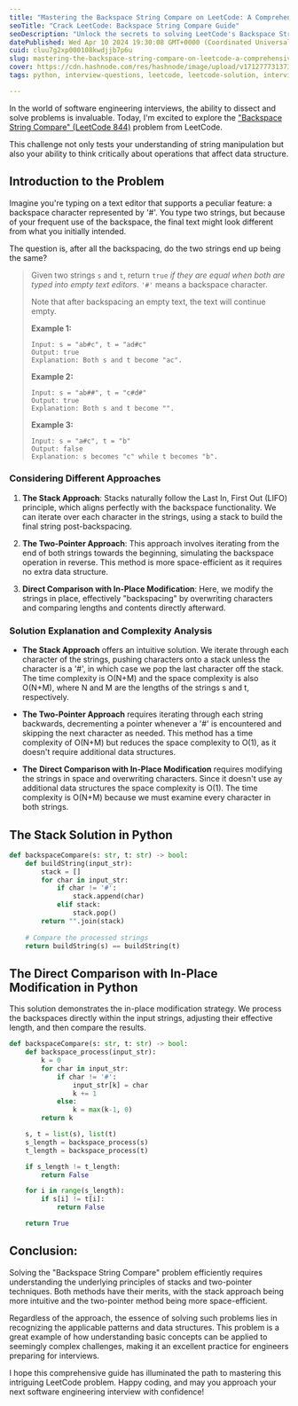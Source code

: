 ```yaml
---
title: "Mastering the Backspace String Compare on LeetCode: A Comprehensive Guide"
seoTitle: "Crack LeetCode: Backspace String Compare Guide"
seoDescription: "Unlock the secrets to solving LeetCode's Backspace String Compare problem efficiently. Explore detailed stack and iterative solutions in our guide."
datePublished: Wed Apr 10 2024 19:30:08 GMT+0000 (Coordinated Universal Time)
cuid: cluu7g2xp000108kwdjjb7p6u
slug: mastering-the-backspace-string-compare-on-leetcode-a-comprehensive-guide
cover: https://cdn.hashnode.com/res/hashnode/image/upload/v1712777313735/c8e5df28-0711-432c-a5ce-92f262e25e4a.webp
tags: python, interview-questions, leetcode, leetcode-solution, interview-preparations

---
```


In the world of software engineering interviews, the ability to dissect and solve problems is invaluable. Today, I'm excited to explore the ["Backspace String Compare" (LeetCode 844)](https://leetcode.com/problems/backspace-string-compare/description/) problem from LeetCode.

This challenge not only tests your understanding of string manipulation but also your ability to think critically about operations that affect data structure.

## Introduction to the Problem

Imagine you're typing on a text editor that supports a peculiar feature: a backspace character represented by '#'. You type two strings, but because of your frequent use of the backspace, the final text might look different from what you initially intended.

The question is, after all the backspacing, do the two strings end up being the same?

> Given two strings `s` and `t`, return `true` *if they are equal when both are typed into empty text editors*. `'#'` means a backspace character.
> 
> Note that after backspacing an empty text, the text will continue empty. 
> 
> **Example 1:**
> 
> ```plaintext
> Input: s = "ab#c", t = "ad#c"
> Output: true
> Explanation: Both s and t become "ac".
> ```
> 
> **Example 2:**
> 
> ```plaintext
> Input: s = "ab##", t = "c#d#"
> Output: true
> Explanation: Both s and t become "".
> ```
> 
> **Example 3:**
> 
> ```plaintext
> Input: s = "a#c", t = "b"
> Output: false
> Explanation: s becomes "c" while t becomes "b".
> ```

### Considering Different Approaches

1. **The Stack Approach**: Stacks naturally follow the Last In, First Out (LIFO) principle, which aligns perfectly with the backspace functionality. We can iterate over each character in the strings, using a stack to build the final string post-backspacing.
    
2. **The Two-Pointer Approach**: This approach involves iterating from the end of both strings towards the beginning, simulating the backspace operation in reverse. This method is more space-efficient as it requires no extra data structure.
    
3. **Direct Comparison with In-Place Modification**: Here, we modify the strings in place, effectively "backspacing" by overwriting characters and comparing lengths and contents directly afterward.
    

### Solution Explanation and Complexity Analysis

* **The Stack Approach** offers an intuitive solution. We iterate through each character of the strings, pushing characters onto a stack unless the character is a '#', in which case we pop the last character off the stack. The time complexity is O(N+M) and the space complexity is also O(N+M), where N and M are the lengths of the strings s and t, respectively.
    
* **The Two-Pointer Approach** requires iterating through each string backwards, decrementing a pointer whenever a '#' is encountered and skipping the next character as needed. This method has a time complexity of O(N+M) but reduces the space complexity to O(1), as it doesn't require additional data structures.
    
* **The** **Direct Comparison with In-Place Modification** requires modifying the strings in space and overwriting characters. Since it doesn't use ay additional data structures the space complexity is O(1). The time complexity is O(N+M) because we must examine every character in both strings.
    

## The Stack Solution in Python

```python
def backspaceCompare(s: str, t: str) -> bool:
    def buildString(input_str):
        stack = []
        for char in input_str:
            if char != '#':
                stack.append(char)
            elif stack:
                stack.pop()
        return "".join(stack)
    
    # Compare the processed strings
    return buildString(s) == buildString(t)
```

## The **Direct Comparison with In-Place Modification** in Python

This solution demonstrates the in-place modification strategy. We process the backspaces directly within the input strings, adjusting their effective length, and then compare the results.

```python
def backspaceCompare(s: str, t: str) -> bool:
    def backspace_process(input_str):
        k = 0
        for char in input_str:
            if char != '#':
                input_str[k] = char
                k += 1
            else:
                k = max(k-1, 0)
        return k

    s, t = list(s), list(t)
    s_length = backspace_process(s)
    t_length = backspace_process(t)

    if s_length != t_length:
        return False

    for i in range(s_length):
        if s[i] != t[i]:
            return False

    return True
```

## Conclusion:

Solving the "Backspace String Compare" problem efficiently requires understanding the underlying principles of stacks and two-pointer techniques. Both methods have their merits, with the stack approach being more intuitive and the two-pointer method being more space-efficient.

Regardless of the approach, the essence of solving such problems lies in recognizing the applicable patterns and data structures. This problem is a great example of how understanding basic concepts can be applied to seemingly complex challenges, making it an excellent practice for engineers preparing for interviews.

I hope this comprehensive guide has illuminated the path to mastering this intriguing LeetCode problem. Happy coding, and may you approach your next software engineering interview with confidence!